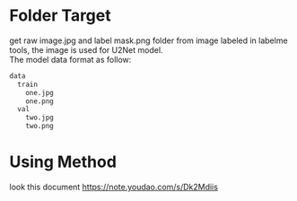 # Folder Target
get raw image.jpg and label mask.png folder from image labeled in labelme tools, the image is used for U2Net model.   
The model data format as follow:  
```python
data  
  train  
    one.jpg
    one.png
  val
    two.jpg
    two.png
```
# Using Method
look this document <https://note.youdao.com/s/Dk2Mdiis>
